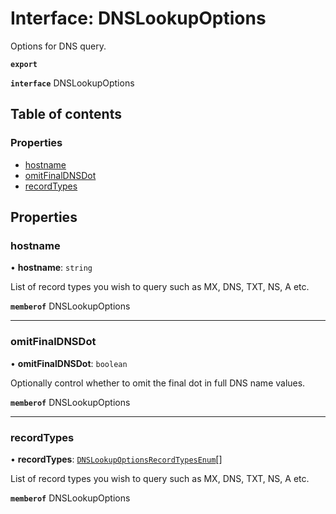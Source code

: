 # Interface: DNSLookupOptions

Options for DNS query.

**`export`**

**`interface`** DNSLookupOptions

## Table of contents

### Properties

- [hostname](DNSLookupOptions.md#hostname)
- [omitFinalDNSDot](DNSLookupOptions.md#omitfinaldnsdot)
- [recordTypes](DNSLookupOptions.md#recordtypes)

## Properties

### hostname

• **hostname**: `string`

List of record types you wish to query such as MX, DNS, TXT, NS, A etc.

**`memberof`** DNSLookupOptions

___

### omitFinalDNSDot

• **omitFinalDNSDot**: `boolean`

Optionally control whether to omit the final dot in full DNS name values.

**`memberof`** DNSLookupOptions

___

### recordTypes

• **recordTypes**: [`DNSLookupOptionsRecordTypesEnum`](../enums/DNSLookupOptionsRecordTypesEnum.md)[]

List of record types you wish to query such as MX, DNS, TXT, NS, A etc.

**`memberof`** DNSLookupOptions
